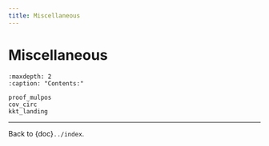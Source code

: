 ```yaml
---
title: Miscellaneous
---
```


# Miscellaneous

```{toctree}
:maxdepth: 2
:caption: "Contents:"

proof_mulpos
cov_circ
kkt_landing
```

---

Back to {doc}`../index`.

```{disqus}

```
